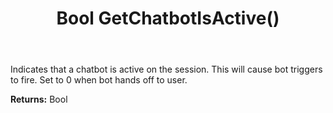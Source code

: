 ﻿---
uid: crmscript_ref_NSChatSessionEntity_GetChatbotIsActive
title: Bool GetChatbotIsActive()
intellisense: NSChatSessionEntity.GetChatbotIsActive
keywords: NSChatSessionEntity, GetChatbotIsActive
so.topic: reference
---

Indicates that a chatbot is active on the session. This will cause bot triggers to fire. Set to 0 when bot hands off to user.

**Returns:** Bool


